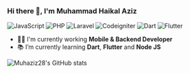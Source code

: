 ### Hi there 👋, I'm Muhammad Haikal Aziz

![JavaScript](https://img.shields.io/badge/JavaScript-Intermediate-yellow)
![PHP](https://img.shields.io/badge/PHP-Intermediate-informational)
![Laravel](https://img.shields.io/badge/Laravel-Intermediate-red)
![Codeigniter](https://img.shields.io/badge/Codeigniter-Intermediate-orange)
![Dart](https://img.shields.io/badge/Dart-Intermediate-blue)
![Flutter](https://img.shields.io/badge/Flutter-Intermediate-blue)

- 👨‍💻 I'm currently working **Mobile & Backend Developer** 
- 📚 I’m currently learning **Dart**, **Flutter** and **Node JS**

![Muhaziz28's GitHub stats](https://github-readme-stats-git-masterrstaa-rickstaa.vercel.app/api?username=Muhaziz28&show_icons=true&theme=radical)

